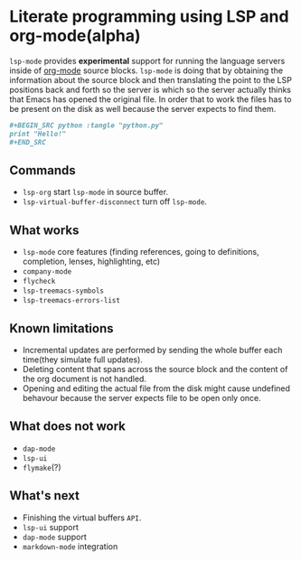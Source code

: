 # Literate programming using LSP and org-mode(alpha)
`lsp-mode` provides **experimental** support for running the language servers
inside of [org-mode](https://orgmode.org/) source blocks. `lsp-mode` is doing
that by obtaining the information about the source block and then translating
the point to the LSP positions back and forth so the server is which so the
server actually thinks that Emacs has opened the original file. In order that to
work the files has to be present on the disk as well because the server expects
to find them.


``` org
#+BEGIN_SRC python :tangle "python.py"
print "Hello!"
#+END_SRC
```

## Commands
* `lsp-org` start `lsp-mode` in source buffer.
* `lsp-virtual-buffer-disconnect` turn off `lsp-mode`.

## What works
* `lsp-mode` core features (finding references, going to definitions, completion, lenses, highlighting, etc)
* `company-mode`
* `flycheck`
* `lsp-treemacs-symbols`
* `lsp-treemacs-errors-list`

## Known limitations
* Incremental updates are performed by sending the whole
  buffer each time(they simulate full updates).
* Deleting content that spans across the source block and the content of the org
  document is not handled.
* Opening and editing the actual file from the disk might cause undefined
  behavour because the server expects file to be open only once.

## What does not work
* `dap-mode`
* `lsp-ui`
* `flymake`(?)

## What's next
- Finishing the virtual buffers `API`.
- `lsp-ui` support
- `dap-mode` support
- `markdown-mode` integration
